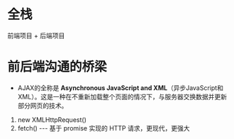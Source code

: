 # 全栈
前端项目 + 后端项目

# 前后端沟通的桥梁
- AJAX的全称是 **Asynchronous JavaScript and XML**（异步JavaScript和XML）。这是一种在不重新加载整个页面的情况下，与服务器交换数据并更新部分网页的技术。

1. new XMLHttpRequest()
2. fetch() --- 基于 promise 实现的 HTTP 请求，更现代，更强大